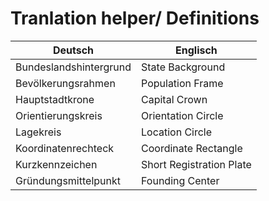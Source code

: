 
# Tranlation helper/ Definitions

| Deutsch                | Englisch                 |
| ---------------------- | ------------------------ |
| Bundeslandshintergrund | State Background         |
| Bevölkerungsrahmen     | Population Frame         |
| Hauptstadtkrone        | Capital Crown            |
| Orientierungskreis     | Orientation Circle       |
| Lagekreis              | Location Circle          |
| Koordinatenrechteck    | Coordinate Rectangle     |
| Kurzkennzeichen        | Short Registration Plate |
| Gründungsmittelpunkt   | Founding Center          |